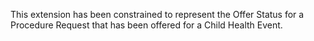 This extension has been constrained to represent the Offer Status for a Procedure Request that has been offered for a Child Health Event.